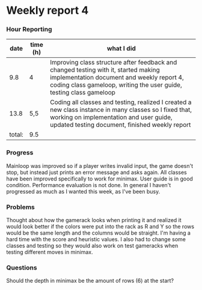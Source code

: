 # Weekly report 4

### Hour Reporting
| **date** | **time (h)** | **what I did** 
| --------- | ----------- | --------- 
| 9.8 | 4 | Improving class structure after feedback and changed testing with it, started making implementation document and weekly report 4, coding class gameloop, writing the user guide, testing class gameloop
| 13.8 | 5,5 | Coding all classes and testing, realized I created a new class instance in many classes so I fixed that, working on implementation and user guide, updated testing document, finished weekly report
| total: | 9.5

### Progress
Mainloop was improved so if a player writes invalid input, the game doesn't stop, but instead just prints an error message and asks again. All classes have been improved specifically to work for minimax. User guide is in good condition. Performance evaluation is not done. In general I haven't progressed as much as I wanted this week, as I've been busy.

### Problems
Thought about how the gamerack looks when printing it and realized it would look better if the colors were put into the rack as R and Y so the rows would be the same length and the columns would be straight. I'm having a hard time with the score and heuristic values. I also had to change some classes and testing so they would also work on test gameracks when testing different moves in minimax.

### Questions
Should the depth in minimax be the amount of rows (6) at the start?
